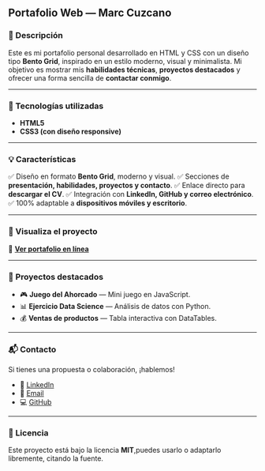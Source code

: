 ## Portafolio Web — Marc Cuzcano

### 🌟 Descripción

Este es mi portafolio personal desarrollado en HTML y CSS  con un diseño tipo **Bento Grid**, inspirado en un estilo moderno, visual y minimalista.
Mi objetivo es mostrar mis **habilidades técnicas**, **proyectos destacados** y ofrecer una forma sencilla de **contactar conmigo**.

---

### 🧩 Tecnologías utilizadas

* **HTML5**
* **CSS3 (con diseño responsive)**

---

### 💡 Características

✅ Diseño en formato **Bento Grid**, moderno y visual.
✅ Secciones de **presentación, habilidades, proyectos y contacto**.
✅ Enlace directo para **descargar el CV**.
✅ Integración con **LinkedIn, GitHub y correo electrónico**.
✅ 100% adaptable a **dispositivos móviles y escritorio**.

---

### 🚀 Visualiza el proyecto

🔗 **[Ver portafolio en línea](https://marquis24.github.io/portfolio/)**

---

### 🧠 Proyectos destacados

* 🎮 **Juego del Ahorcado** — Mini juego en JavaScript.
* 📊 **Ejercicio Data Science** — Análisis de datos con Python.
* 💰 **Ventas de productos** — Tabla interactiva con DataTables.

---

### 📬 Contacto

Si tienes una propuesta o colaboración, ¡hablemos!

* 💼 [LinkedIn](https://www.linkedin.com/in/marc-cuzcano)
* 📧 [Email](mailto:marccuzcano@gmail.com)
* 💻 [GitHub](https://github.com/marquis24)

---

### 🧾 Licencia

Este proyecto está bajo la licencia **MIT**,puedes usarlo o adaptarlo libremente, citando la fuente.
